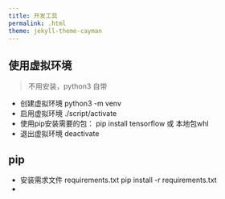 ```yaml
---
title: 开发工具
permalink: .html
theme: jekyll-theme-cayman
---
```


## 使用虚拟环境
> 不用安装，python3 自带

- 创建虚拟环境 python3 -m venv <DIR-NAME>
- 启用虚拟环境 ./script/activate
- 使用pip安装需要的包： pip install tensorflow 或 本地包whl
- 退出虚拟环境 deactivate

## pip

- 安装需求文件 requirements.txt   pip install -r requirements.txt
- 